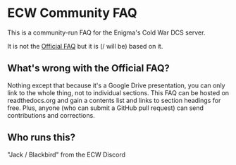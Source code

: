 # ECW Community FAQ

This is a community-run FAQ for the Enigma's Cold War DCS server.

It is not the [Official FAQ](https://docs.google.com/presentation/d/1I-aD-s3zoEpV4gGu7QIrEdywkpklfT40te-mYlX3zk8)
but it is (/ will be) based on it.

## What's wrong with the Official FAQ?

Nothing except that because it's a Google Drive presentation, you can only link
to the whole thing, not to individual sections. This FAQ can be hosted on
readthedocs.org and gain a contents list and links to section headings for
free. Plus, anyone (who can submit a GitHub pull request) can send contributions
and corrections.

## Who runs this?

"Jack / Blackbird" from the ECW Discord

